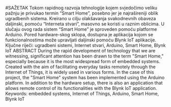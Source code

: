 #SAŽETAK
Tokom rapidnog razvoja tehnologije kojem svjedočimo veliku pažnju je privukao termin
“Smart Home”, posebno jer je najrašireniji oblik ugradbenih sistema. Kreirano u cilju
olakšavanja svakodnevnih obaveza daljinski, pomoću “Interneta stvari”, masovno se koristi u
raznim oblicima. U slučaju ovog rada sistem “Smart Home” je sproveden pomoću platforme
Arduino. Pored hardware-skog sklopa, dostupna je aplikacija kojom se funkcionalnostima
može upravljati daljinski pomoću Blynk IoT aplikacije.
Ključne riječi: ugradbeni sistemi, Internet stvari, Arduino, Smart Home, Blynk IoT
ABSTRACT
During the rapid development of technology that we are witnessing, significant attention has
been drawn to the term "Smart Home," especially because it is the most widespread form of
embedded systems. Created with the aim of facilitating everyday tasks remotely through the
Internet of Things, it is widely used in various forms. In the case of this project, the "Smart
Home" system has been implemented using the Arduino platform. In addition to the hardware
setup, there is also an application that allows remote control of its functionalities with the
Blynk IoT application.
Keywords: embedded systems, Internet of Things, Arduino, Smart Home, Blynk IoT
